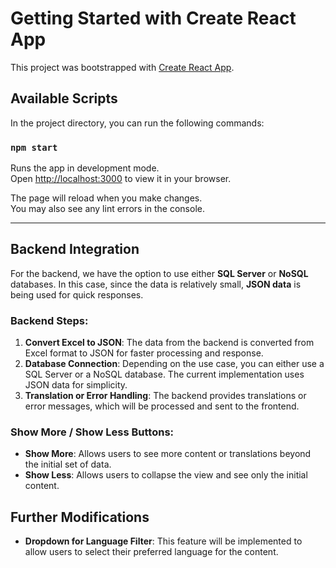 

# Getting Started with Create React App

This project was bootstrapped with [Create React App](https://github.com/facebook/create-react-app).

## Available Scripts

In the project directory, you can run the following commands:

### `npm start`

Runs the app in development mode.\
Open [http://localhost:3000](http://localhost:3000) to view it in your browser.

The page will reload when you make changes.\
You may also see any lint errors in the console.

---

## Backend Integration

For the backend, we have the option to use either **SQL Server** or **NoSQL** databases. In this case, since the data is relatively small, **JSON data** is being used for quick responses.

### Backend Steps:
1. **Convert Excel to JSON**: The data from the backend is converted from Excel format to JSON for faster processing and response.
2. **Database Connection**: Depending on the use case, you can either use a SQL Server or a NoSQL database. The current implementation uses JSON data for simplicity.
3. **Translation or Error Handling**: The backend provides translations or error messages, which will be processed and sent to the frontend.


### Show More / Show Less Buttons:
- **Show More**: Allows users to see more content or translations beyond the initial set of data.
- **Show Less**: Allows users to collapse the view and see only the initial content.



## Further Modifications

- **Dropdown for Language Filter**: This feature will be implemented to allow users to select their preferred language for the content.




